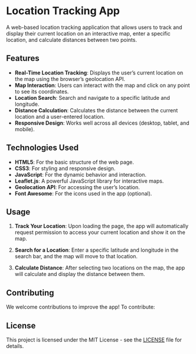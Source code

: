 # Location Tracking App

A web-based location tracking application that allows users to track and display their current location on an interactive map, enter a specific location, and calculate distances between two points.

## Features

- **Real-Time Location Tracking**: Displays the user’s current location on the map using the browser’s geolocation API.
- **Map Interaction**: Users can interact with the map and click on any point to see its coordinates.
- **Location Search**: Search and navigate to a specific latitude and longitude.
- **Distance Calculation**: Calculates the distance between the current location and a user-entered location.
- **Responsive Design**: Works well across all devices (desktop, tablet, and mobile).


## Technologies Used

- **HTML5**: For the basic structure of the web page.
- **CSS3**: For styling and responsive design.
- **JavaScript**: For the dynamic behavior and interaction.
- **Leaflet.js**: A powerful JavaScript library for interactive maps.
- **Geolocation API**: For accessing the user’s location.
- **Font Awesome**: For the icons used in the app (optional).

## Usage

1. **Track Your Location**: Upon loading the page, the app will automatically request permission to access your current location and show it on the map.
   
2. **Search for a Location**: Enter a specific latitude and longitude in the search bar, and the map will move to that location.

3. **Calculate Distance**: After selecting two locations on the map, the app will calculate and display the distance between them.


## Contributing

We welcome contributions to improve the app! To contribute:

## License

This project is licensed under the MIT License - see the [LICENSE](LICENSE) file for details.
